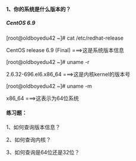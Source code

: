 #### 1、你的系统是什么版本的？

##### CentOS 6.9

\[root@oldboyedu42 ~\]\# cat /etc/redhat-release

CentOS release 6.9 \(Final\)                              ===&gt;这是系统版本信息

\[root@oldboyedu42 ~\]\# uname -r

2.6.32-696.el6.x86\_64                      ===&gt;这是内核kernel的版本号

\[root@oldboyedu42 ~\]\# uname -m

x86\_64                                    ===&gt;这表示为64位系统



#### 练习题：

1、如何查询版本信息？

2、如何查询内核？

3、如何查询是64位还是32位？


